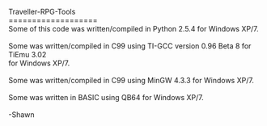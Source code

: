 Traveller-RPG-Tools<br>
===================<br>
Some of this code was written/compiled in Python 2.5.4 for Windows XP/7.<br><br>
Some was written/compiled in C99 using TI-GCC version 0.96 Beta 8 for TiEmu 3.02<br>
for Windows XP/7.<br><br>
Some was written/compiled in C99 using MinGW 4.3.3 for Windows XP/7.<br><br>
Some was written in BASIC using QB64 for Windows XP/7.<br><br>
-Shawn
